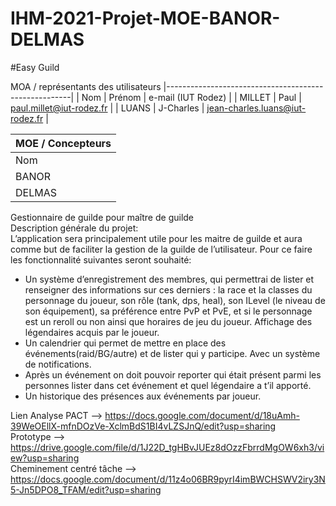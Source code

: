 # IHM-2021-Projet-MOE-BANOR-DELMAS

#Easy Guild

MOA / représentants des utilisateurs
|------------------------------------------------------|
| Nom    | Prénom    | e-mail (IUT Rodez)              |
| MILLET | Paul      | paul.millet@iut-rodez.fr        |
| LUANS  | J-Charles | jean-charles.luans@iut-rodez.fr |

| MOE / Concepteurs
|------------------------------------------------|
| Nom    | Prénom  |  e-mail (IUT Rodez)         |
| BANOR  | Maëlle  |  maelle.banor@iut-rodez.fr  |
| DELMAS | Yanis   |  yanis.delmas@iut-rodez.fr  |


Gestionnaire de guilde pour maître de guilde  
Description générale du projet:  
L’application sera principalement utile pour les maitre de guilde et aura comme but de faciliter la gestion de la guilde de l’utilisateur.
Pour ce faire les fonctionnalité suivantes seront souhaité:
- Un système d’enregistrement des membres, qui permettrai de lister et renseigner des informations sur ces derniers : la race et la classes du personnage du joueur, son rôle (tank, dps, heal), son ILevel (le niveau de son équipement), sa préférence entre PvP et PvE, et si le personnage est un reroll ou non ainsi que horaires de jeu du joueur. Affichage des légendaires acquis par le joueur.
- Un calendrier qui permet de mettre en place des événements(raid/BG/autre) et de lister qui y participe. Avec un système de notifications.
- Après un événement on doit pouvoir reporter qui était présent parmi les personnes lister dans cet événement et quel légendaire a t’il apporté.
- Un historique des présences aux événements par joueur.


Lien Analyse PACT --> https://docs.google.com/document/d/18uAmh-39WeOEllX-mfnDOzVe-XclmBdS1BI4vLZSJnQ/edit?usp=sharing <br/>
Prototype --> https://drive.google.com/file/d/1J22D_tgHBvJUEz8dOzzFbrrdMgOW6xh3/view?usp=sharing <br/>
Cheminement centré tâche --> https://docs.google.com/document/d/11z4o06BR9pyrI4imBWCHSWV2iry3N5-Jn5DPO8_TFAM/edit?usp=sharing
